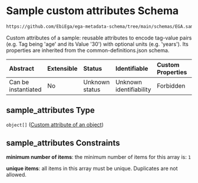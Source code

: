 # Sample custom attributes Schema

```txt
https://github.com/EbiEga/ega-metadata-schema/tree/main/schemas/EGA.sample.json#/properties/sample_attributes
```

Custom attributes of a sample: reusable attributes to encode tag-value pairs (e.g. Tag being 'age' and its Value '30') with optional units (e.g. 'years'). Its properties are inherited from the common-definitions.json schema.

| Abstract            | Extensible | Status         | Identifiable            | Custom Properties | Additional Properties | Access Restrictions | Defined In                                                                   |
| :------------------ | :--------- | :------------- | :---------------------- | :---------------- | :-------------------- | :------------------ | :--------------------------------------------------------------------------- |
| Can be instantiated | No         | Unknown status | Unknown identifiability | Forbidden         | Forbidden             | none                | [EGA.sample.json\*](../../../schemas/EGA.sample.json "open original schema") |

## sample\_attributes Type

`object[]` ([Custom attribute of an object](ega-12-definitions-custom-attribute-of-an-object.md))

## sample\_attributes Constraints

**minimum number of items**: the minimum number of items for this array is: `1`

**unique items**: all items in this array must be unique. Duplicates are not allowed.
